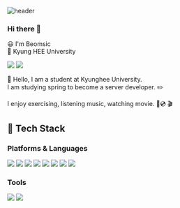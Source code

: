 ![header](https://capsule-render.vercel.app/api?type=transparent&color=auto&height=300&section=header&text=Beomseok%20&fontSize=90)

### Hi there 👋
😃 I'm Beomsic  
🏫 Kyung HEE University

<img src="https://img.shields.io/badge/qjatjr29@khu.ac.kr-EA4335?style=flat-square&logo=gmail&logoColor=white"/></a>
<img src="https://img.shields.io/badge/beomsic-E4405F?style=flat-square&logo=Instagram&logoColor=white"/></a>

👋 Hello, I am a student at Kyunghee University.  
I am studying spring to become a server developer. ✏️

I enjoy exercising, listening music, watching movie. 💪💿 🎬

## 📖 Tech Stack

### Platforms & Languages

<img src="https://img.shields.io/badge/Spring-6DB33F?style=flat-square&logo=spring&logoColor=white"/></a>
<img src="https://img.shields.io/badge/java-007396?style=flat-square&logo=java&logoColor=white"/></a>
<img src="https://img.shields.io/badge/React-61DAFB?style=flat-square&logo=React&logoColor=white"/></a>
<img src="https://img.shields.io/badge/JavaScript-F7DF1E?style=flat-square&logo=JavaScript&logoColor=white"/></a>
<img src="https://img.shields.io/badge/HTML-E34F26?style=flat-square&logo=HTML5&logoColor=white"/></a>
<img src="https://img.shields.io/badge/CSS-1572B6?style=flat-square&logo=CSS3&logoColor=white"/></a>
<img src="https://img.shields.io/badge/C++-00599C?style=flat-square&logo=C%2B%2B&logoColor=white"/></a>
<img src="https://img.shields.io/badge/Python-3776AB?style=flat-square&logo=Python&logoColor=white"/></a>

### Tools

<img src="https://img.shields.io/badge/Git-F05032?style=flat-square&logo=Git&logoColor=white"/></a>
<img src="https://img.shields.io/badge/GitHub-181717?style=flat-square&logo=GitHub&logoColor=white"/></a>
<!--
**qjatjr29/qjatjr29** is a ✨ _special_ ✨ repository because its `README.md` (this file) appears on your GitHub profile.

Here are some ideas to get you started:

- 🔭 I’m currently working on ...
- 🌱 I’m currently learning ...
- 👯 I’m looking to collaborate on ...
- 🤔 I’m looking for help with ...
- 💬 Ask me about ...
- 📫 How to reach me: ...
- 😄 Pronouns: ...
- ⚡ Fun fact: ...
-->

